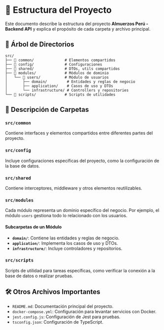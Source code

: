 # 📂 Estructura del Proyecto

Este documento describe la estructura del proyecto **Almuerzos Perú - Backend API** y explica el propósito de cada carpeta y archivo principal.

## 🌳 Árbol de Directorios

```
src/
├── 📁 common/              # Elementos compartidos
├── 📁 config/              # Configuraciones
├── 📁 shared/              # DTOs, utils compartidos
├── 📁 modules/             # Módulos de dominio
│   └── 📁 users/           # Módulo de usuarios
│       ├── domain/         # Entidades y reglas de negocio
│       ├── application/    # Casos de uso y DTOs
│       └── infrastructure/ # Controllers y repositories
└── 📁 scripts/             # Scripts de utilidades
```

## 📁 Descripción de Carpetas

### `src/common`

Contiene interfaces y elementos compartidos entre diferentes partes del proyecto.

### `src/config`

Incluye configuraciones específicas del proyecto, como la configuración de la base de datos.

### `src/shared`

Contiene interceptores, middleware y otros elementos reutilizables.

### `src/modules`

Cada módulo representa un dominio específico del negocio. Por ejemplo, el módulo `users` gestiona todo lo relacionado con los usuarios.

#### Subcarpetas de un Módulo

- **`domain/`**: Contiene las entidades y reglas de negocio.
- **`application/`**: Implementa los casos de uso y DTOs.
- **`infrastructure/`**: Incluye controladores y repositorios.

### `src/scripts`

Scripts de utilidad para tareas específicas, como verificar la conexión a la base de datos o realizar pruebas.

## 🛠️ Otros Archivos Importantes

- `README.md`: Documentación principal del proyecto.
- `docker-compose.yml`: Configuración para levantar servicios con Docker.
- `jest.config.js`: Configuración de Jest para pruebas.
- `tsconfig.json`: Configuración de TypeScript.
